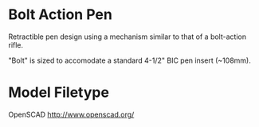 # Bolt Action Pen
Retractible pen design using a mechanism similar to that of a bolt-action rifle.

"Bolt" is sized to accomodate a standard 4-1/2" BIC pen insert (~108mm).

# Model Filetype
OpenSCAD
http://www.openscad.org/
